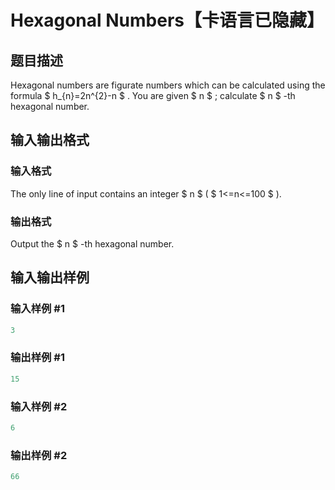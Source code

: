 # Hexagonal Numbers【卡语言已隐藏】

## 题目描述

Hexagonal numbers are figurate numbers which can be calculated using the formula $ h_{n}=2n^{2}-n $ . You are given $ n $ ; calculate $ n $ -th hexagonal number.

## 输入输出格式

### 输入格式

The only line of input contains an integer $ n $ ( $ 1<=n<=100 $ ).

### 输出格式

Output the $ n $ -th hexagonal number.

## 输入输出样例

### 输入样例 #1

```cpp
3

```
### 输出样例 #1

```cpp
15

```
### 输入样例 #2

```cpp
6

```
### 输出样例 #2

```cpp
66

```
